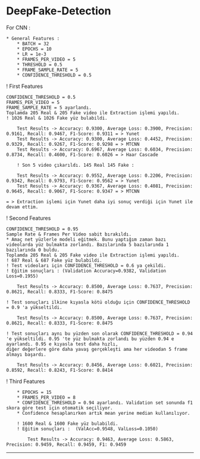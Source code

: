 # DeepFake-Detection
For CNN : 

	* General Features : 
		* BATCH = 32
		* EPOCHS = 10
		* LR = 1e-3
		* FRAMES_PER_VIDEO = 5
		* THRESHOLD = 0.5
		* FRAME_SAMPLE_RATE = 5
		* CONFIDENCE_THRESHOLD = 0.5

! First Features
  
	CONFIDENCE_THRESHOLD = 0.5
	FRAMES_PER_VIDEO = 5
	FRAME_SAMPLE_RATE = 5 ayarlandı.
	Toplamda 205 Real & 205 Fake video ile Extraction işlemi yapıldı.
	! 1026 Real & 1026 Fake yüz bulabildi.
	
		Test Results -> Accuracy: 0.9300, Average Loss: 0.3900, Precision: 0.9161, Recall: 0.9467, F1-Score: 0.9311 = > Yunet
		Test Results -> Accuracy: 0.9300, Average Loss: 0.4452, Precision: 0.9329, Recall: 0.9267, F1-Score: 0.9298 = > MTCNN
		Test Results -> Accuracy: 0.6967, Average Loss: 0.6034, Precision: 0.8734, Recall: 0.4600, F1-Score: 0.6026 = > Haar Cascade

		! Son 5 video çıkarıldı. 145 Real 145 Fake :
		
		Test Results -> Accuracy: 0.9552, Average Loss: 0.2206, Precision: 0.9342, Recall: 0.9793, F1-Score: 0.9562 = > Yunet
		Test Results -> Accuracy: 0.9367, Average Loss: 0.4081, Precision: 0.9645, Recall: 0.9067, F1-Score: 0.9347 = > MTCNN
		
	= > Extraction işlemi için Yunet daha iyi sonuç verdiği için Yunet ile devam ettim.	
	
! Second Features

	CONFIDENCE_THRESHOLD = 0.95
	Sample Rate & Frames Per Video sabit bırakıldı.
	* Amaç net yüzlerle modeli eğitmek. Bunu yaptığım zaman bazı videolarda yüz bulmakta zorlandı. Bazılarında 5 bazılarında 1 bazılarında 0 buldu.
	Toplamda 205 Real & 205 Fake video ile Extraction işlemi yapıldı.
	! 687 Real & 687 Fake yüz bulabildi.
	! Test videoları için CONFIDENCE_THRESHOLD = 0.6 ya çekildi.
	! Eğitim sonuçları : (Validation Accuracy=0.9382, Validation Loss=0.1955)
	
		Test Results -> Accuracy: 0.8500, Average Loss: 0.7637, Precision: 0.8621, Recall: 0.8333, F1-Score: 0.8475
		
	! Test sonuçları ilkine kıyasla kötü olduğu için CONFIDENCE_THRESHOLD = 0.9 'a yükseltildi.
	
		Test Results -> Accuracy: 0.8500, Average Loss: 0.7637, Precision: 0.8621, Recall: 0.8333, F1-Score: 0.8475
		
	! Test sonuçları aynı bu yüzden son olarak CONFIDENCE_THRESHOLD = 0.94 'e yükseltildi. 0.95 'te yüz bulmakta zorlandı bu yüzden 0.94 e ayarlandı. 0.95 e kıyasla test daha hızlı,
	diğer değerlere göre daha yavaş gerçekleşti ama her videodan 5 frame almayı başardı.
		
		Test Results -> Accuracy: 0.8456, Average Loss: 0.6021, Precision: 0.8592, Recall: 0.8243, F1-Score: 0.8414
		
! Third Features

		* EPOCHS = 15
		* FRAMES_PER_VIDEO = 8
		* CONFIDENCE_THRESHOLD = 0.94 ayarlandı. Validation set sonunda f1 skora göre test için otomatik seçiliyor. 
		* Confidence hesaplanırken artık mean yerine median kullanılıyor. 
		
		! 1600 Real & 1600 Fake yüz bulabildi.
		! Eğitim sonuçları :  (ValAcc=0.9548, ValLoss=0.1050)
		
			Test Results -> Accuracy: 0.9463, Average Loss: 0.5863, Precision: 0.9459, Recall: 0.9459, F1: 0.9459
		
	


****
